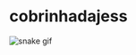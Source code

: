 # cobrinhadajess

![snake gif](https://github.com/jessiepsx/cobrinhadajess/blob/output/github-user-contribution-dark.svg)
